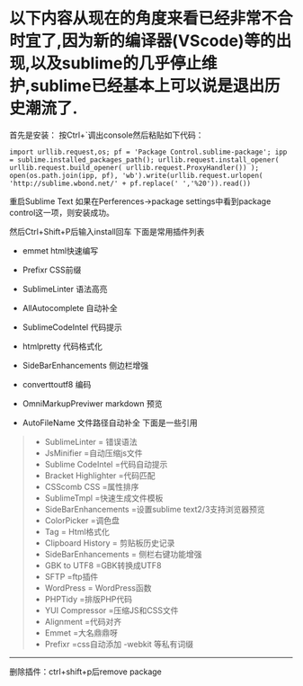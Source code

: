 # 以下内容从现在的角度来看已经非常不合时宜了,因为新的编译器(VScode)等的出现,以及sublime的几乎停止维护,sublime已经基本上可以说是退出历史潮流了.

首先是安装：
按Ctrl+`调出console然后粘贴如下代码：
```
import urllib.request,os; pf = 'Package Control.sublime-package'; ipp = sublime.installed_packages_path(); urllib.request.install_opener( urllib.request.build_opener( urllib.request.ProxyHandler()) ); open(os.path.join(ipp, pf), 'wb').write(urllib.request.urlopen( 'http://sublime.wbond.net/' + pf.replace(' ','%20')).read())
```
重启Sublime Text
如果在Perferences->package settings中看到package control这一项，则安装成功。

然后Ctrl+Shift+P后输入install回车
下面是常用插件列表

- emmet html快速编写

- Prefixr CSS前缀

- SublimeLinter 语法高亮

- AllAutocomplete 自动补全

- SublimeCodeIntel 代码提示

- htmlpretty 代码格式化

- SideBarEnhancements 侧边栏增强

- converttoutf8 编码

- OmniMarkupPreviwer markdown 预览
- AutoFileName 文件路径自动补全
下面是一些引用
 >- SublimeLinter = 错误语法
 >- JsMinifier =自动压缩js文件
 >- Sublime CodeIntel =代码自动提示
 >- Bracket Highlighter =代码匹配
 >- CSScomb CSS =属性排序
 >- SublimeTmpl =快速生成文件模板
 >- SideBarEnhancements =设置sublime text2/3支持浏览器预览
 >- ColorPicker =调色盘
 >- Tag = Html格式化
 >- Clipboard History = 剪贴板历史记录
 >- SideBarEnhancements = 侧栏右键功能增强
 >- GBK to UTF8 =GBK转换成UTF8
 >- SFTP =ftp插件
 >- WordPress = WordPress函数
 >- PHPTidy =排版PHP代码
 >- YUI Compressor =压缩JS和CSS文件
 >- Alignment =代码对齐
 >- Emmet =大名鼎鼎呀
 >- Prefixr =css自动添加 -webkit 等私有词缀
 
 ----------------
 删除插件：ctrl+shift+p后remove package
